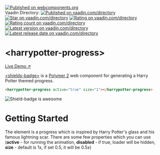 [![Published on webcomponents.org](https://img.shields.io/badge/webcomponents.org-published-blue.svg)](https://www.webcomponents.org/element/vaadin/vaadin-button)  
Vaadin Directory:
[![Published on vaadin.com/directory](https://img.shields.io/vaadin-directory/status/binhbbui411harrypotter-progress.svg)](https://vaadin.com/directory/component/binhbbui411shields-badge)
[![Star on vaadin.com/directory](https://img.shields.io/vaadin-directory/star/binhbbui411harrypotter-progress.svg)](https://vaadin.com/directory/component/binhbbui411shields-badge)
[![Rating on vaadin.com/directory](https://img.shields.io/vaadin-directory/rating/binhbbui411harrypotter-progress.svg)](https://vaadin.com/directory/component/binhbbui411shields-badge)
[![Rating count on vaadin.com/directory](https://img.shields.io/vaadin-directory/rc/binhbbui411harrypotter-progress.svg)](https://vaadin.com/directory/component/binhbbui411shields-badge)
[![Latest version on vaadin.com/directory](https://img.shields.io/vaadin-directory/v/binhbbui411harrypotter-progress.svg)](https://vaadin.com/directory/component/binhbbui411shields-badge)
[![Latest release date on vaadin.com/directory](https://img.shields.io/vaadin-directory/rd/binhbbui411harrypotter-progress.svg)](https://vaadin.com/directory/component/binhbbui411shields-badge)

# &lt;harrypotter-progress&gt;

[Live Demo ↗]()

[&lt;shields-badge&gt;](https://vaadin.com/directory/component/binhbbui411shields-badge) is a [Polymer 2](http://polymer-project.org) web component for generating a Harry Potter themed progress.

<!--
```
<custom-element-demo>
  <template>
    <script src="../webcomponentsjs/webcomponents-lite.js"></script>
    <link rel="import" href="harrypotter-progress.html">
    <next-code-block></next-code-block>
  </template>
</custom-element-demo>
```
-->
```html
<harrypotter-progress active="true" size="1"></harrypotter-progress>
```

![Shield-badge is awesome](https://dl.dropbox.com/s/7dplrcjwdibprdm/harrypotter-progress.gif?dl=0)

# Getting Started  
  
The element is a progress which is inspired by Harry Potter's glass and his famous lightning scar. There are some few properties which you can use (**active** - for running the animation, **disabled** - if true, loader will be hidden, **size** - default is 1x, if set 0.5, it will be 0.5x) 

